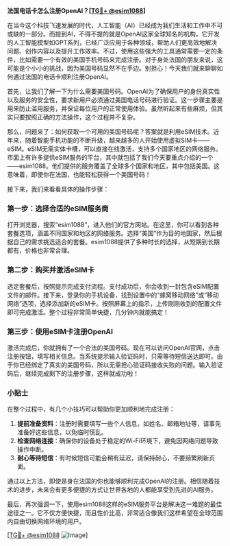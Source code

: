 **法国电话卡怎么注册OpenAI？[[TG💪+ @esim1088](https://t.me/s/esim1088)]**

在当今这个科技飞速发展的时代，人工智能（AI）已经成为我们生活和工作中不可或缺的一部分。而提到AI，不得不提的就是OpenAI这家全球知名的机构。它开发的人工智能模型如GPT系列，已经广泛应用于各种领域，帮助人们更高效地解决问题、创作内容以及提升工作效率。不过，使用这些强大的工具通常需要一定的条件，比如需要一个有效的美国手机号码来完成注册。对于身处法国的朋友来说，这可能是个小小的挑战，因为美国号码显然不在手边。别担心！今天我们就来聊聊如何通过法国的电话卡顺利注册OpenAI。

首先，让我们了解一下为什么需要美国号码。OpenAI为了确保用户的身份真实性以及服务的安全性，要求新用户必须通过美国电话号码进行验证。这一步骤主要是用来防止滥用服务，并保证每位用户的正常使用体验。虽然听起来有些麻烦，但其实只要按照正确的方法操作，这个过程并不复杂。

那么，问题来了：如何获取一个可用的美国号码呢？答案就是利用eSIM技术。近年来，随着智能手机功能的不断升级，越来越多的人开始使用虚拟SIM卡——eSIM。eSIM无需实体卡槽，可以直接在线激活，支持多个国家地区的网络服务。市面上有许多提供eSIM服务的平台，其中就包括了我们今天要重点介绍的一个——esim1088。他们提供的服务覆盖了全球多个国家和地区，其中包括美国。这意味着，即使你在法国，也能轻松获得一个美国号码！

接下来，我们来看看具体的操作步骤：

### 第一步：选择合适的eSIM服务商

打开浏览器，搜索“esim1088”，进入他们的官方网站。在这里，你可以看到各种套餐选项，涵盖不同国家和地区的网络服务。选择“美国”作为目的地国家，然后根据自己的需求挑选适合的套餐。esim1088提供了多种时长的选择，从短期到长期都有，价格也非常合理。

### 第二步：购买并激活eSIM卡

选定套餐后，按照提示完成支付流程。支付成功后，你会收到一封包含eSIM配置文件的邮件。接下来，登录你的手机设备，找到设置中的“蜂窝移动网络”或“移动网络”选项，选择添加新的eSIM卡。按照屏幕上的指示，上传刚刚收到的配置文件即可完成激活。整个过程非常简单快捷，几分钟内就能搞定！

### 第三步：使用eSIM卡注册OpenAI

激活完成后，你就拥有了一个合法的美国号码。现在可以访问OpenAI官网，点击注册按钮，填写相关信息。当系统提示输入验证码时，只需等待短信送达即可。由于你已经绑定了真实的美国号码，所以无需担心验证码接收失败的问题。输入验证码后，继续完成剩下的注册步骤，这样就成功啦！

### 小贴士

在整个过程中，有几个小技巧可以帮助你更加顺利地完成注册：

1. **提前准备资料**：注册时需要填写一些个人信息，如姓名、邮箱地址等，请事先准备好这些信息，以免临时慌乱。
2. **检查网络连接**：确保你的设备处于稳定的Wi-Fi环境下，避免因网络问题导致操作中断。
3. **耐心等待短信**：有时候短信可能会稍有延迟，请保持耐心，不要频繁刷新页面。

通过以上方法，即使是身在法国的你也能够顺利完成OpenAI的注册。相信随着技术的进步，未来会有更多便捷的方式让世界各地的人都能享受到先进的AI服务。

最后，再次强调一下，使用esim1088这样的eSIM服务平台是解决这一难题的最佳途径之一。它不仅方便快捷，而且性价比高，非常适合像我们这样希望在全球范围内自由切换网络环境的用户。

[[TG💪+ @esim1088](https://t.me/s/esim1088) ![Image](https://i.postimg.cc/4NQfJmqS/Snipaste-2025-05-13-00-14-12.png)]